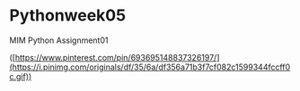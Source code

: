 # Pythonweek05
MIM Python
Assignment01

([https://www.pinterest.com/pin/693695148837326197/](https://i.pinimg.com/originals/df/35/6a/df356a71b3f7cf082c1599344fccff0c.gif))
